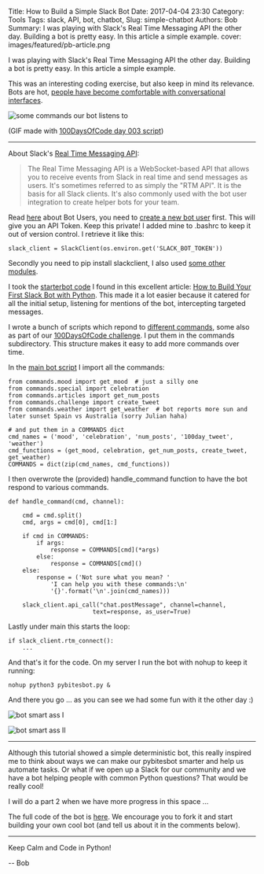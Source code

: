 Title: How to Build a Simple Slack Bot
Date: 2017-04-04 23:30
Category: Tools
Tags: slack, API, bot, chatbot, 
Slug: simple-chatbot
Authors: Bob
Summary: I was playing with Slack's Real Time Messaging API the other day. Building a bot is pretty easy. In this article a simple example.
cover: images/featured/pb-article.png

I was playing with Slack's Real Time Messaging API the other day. Building a bot is pretty easy. In this article a simple example.

This was an interesting coding exercise, but also keep in mind its relevance. Bots are hot, [people have become comfortable with conversational interfaces](http://www.oreilly.com/data/free/what-are-conversational-bots.csp?imm_mid=0ef9cf&cmp=em-data-free-na-ainy17_nurture_em2_what_are_conversational_bots). 

![some commands our bot listens to]({filename}/images/slackbot.gif)

(GIF made with [100DaysOfCode day 003 script](https://github.com/pybites/100DaysOfCode/tree/master/003))

---

About Slack's [Real Time Messaging API](https://api.slack.com/rtm):

> The Real Time Messaging API is a WebSocket-based API that allows you to receive events from Slack in real time and send messages as users. It's sometimes referred to as simply the "RTM API".  It is the basis for all Slack clients. It's also commonly used with the bot user integration to create helper bots for your team.

Read [here](https://api.slack.com/bot-users) about Bot Users, you need to [create a new bot user](https://my.slack.com/services/new/bot) first. This will give you an API Token. Keep this private! I added mine to .bashrc to keep it out of version control. I retrieve it like this:

	slack_client = SlackClient(os.environ.get('SLACK_BOT_TOKEN'))

Secondly you need to pip install slackclient, I also used [some other modules](https://github.com/pybites/slackbot/blob/master/requirements.txt).

I took the [starterbot code](https://github.com/pybites/slackbot/blob/master/starterbot.py) I found in this excellent article: [How to Build Your First Slack Bot with Python](https://www.fullstackpython.com/blog/build-first-slack-bot-python.html). This made it a lot easier because it catered for all the initial setup, listening for mentions of the bot, intercepting targeted messages.

I wrote a bunch of scripts which repond to [different commands](https://github.com/pybites/slackbot/tree/master/commands), some also as part of our [100DaysOfCode challenge](http://pybit.es/special-100days.html). I put them in the commands subdirectory. This structure makes it easy to add more commands over time.

In the [main bot script](https://github.com/pybites/slackbot/blob/master/pybitesbot.py) I import all the commands: 

	from commands.mood import get_mood  # just a silly one
	from commands.special import celebration
	from commands.articles import get_num_posts
	from commands.challenge import create_tweet
	from commands.weather import get_weather  # bot reports more sun and later sunset Spain vs Australia (sorry Julian haha)

	# and put them in a COMMANDS dict
	cmd_names = ('mood', 'celebration', 'num_posts', '100day_tweet', 'weather')
	cmd_functions = (get_mood, celebration, get_num_posts, create_tweet, get_weather)
	COMMANDS = dict(zip(cmd_names, cmd_functions))

I then overwrote the (provided) handle_command function to have the bot respond to various commands. 

	def handle_command(cmd, channel):
		
		cmd = cmd.split()
		cmd, args = cmd[0], cmd[1:]

		if cmd in COMMANDS:
			if args:
				response = COMMANDS[cmd](*args)
			else:
				response = COMMANDS[cmd]()
		else:
			response = ('Not sure what you mean? '
				'I can help you with these commands:\n'
				'{}'.format('\n'.join(cmd_names)))

		slack_client.api_call("chat.postMessage", channel=channel,
							text=response, as_user=True)

Lastly under main this starts the loop:

	if slack_client.rtm_connect():
		...

And that's it for the code. On my server I run the bot with nohup to keep it running: 

	nohup python3 pybitesbot.py &

And there you go ... as you can see we had some fun with it the other day :)

![bot smart ass I]({filename}/images/slack_response1.png)

![bot smart ass II]({filename}/images/slack_response2.png)

---

Although this tutorial showed a simple deterministic bot, this really inspired me to think about ways we can make our pybitesbot smarter and help us automate tasks. Or what if we open up a Slack for our community and we have a bot helping people with common Python questions? That would be really cool! 

I will do a part 2 when we have more progress in this space ...

The full code of the bot is [here](https://github.com/pybites/slackbot). We encourage you to fork it and start building your own cool bot (and tell us about it in the comments below). 

---

Keep Calm and Code in Python!

-- Bob

